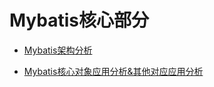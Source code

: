 # Mybatis核心部分

- [Mybatis架构分析](http://www.zhangsq.cn/2020/04/03/Mybatis-Framework/)

- [Mybatis核心对象应用分析&其他对应应用分析](http://www.zhangsq.cn/2020/04/12/Mybatis-API/)

